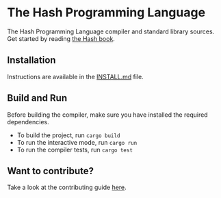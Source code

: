 # The Hash Programming Language

The Hash Programming Language compiler and standard library sources.
Get started by reading [the Hash book](https://hash-org.github.io/lang).

## Installation

Instructions are available in the [INSTALL.md](./INSTALL.md) file.

## Build and Run

Before building the compiler, make sure you have installed the required dependencies.

- To build the project, run `cargo build`
- To run the interactive mode, run `cargo run`
- To run the compiler tests, run `cargo test`

## Want to contribute?

Take a look at the contributing guide [here](./CONTRIBUTING.md).
